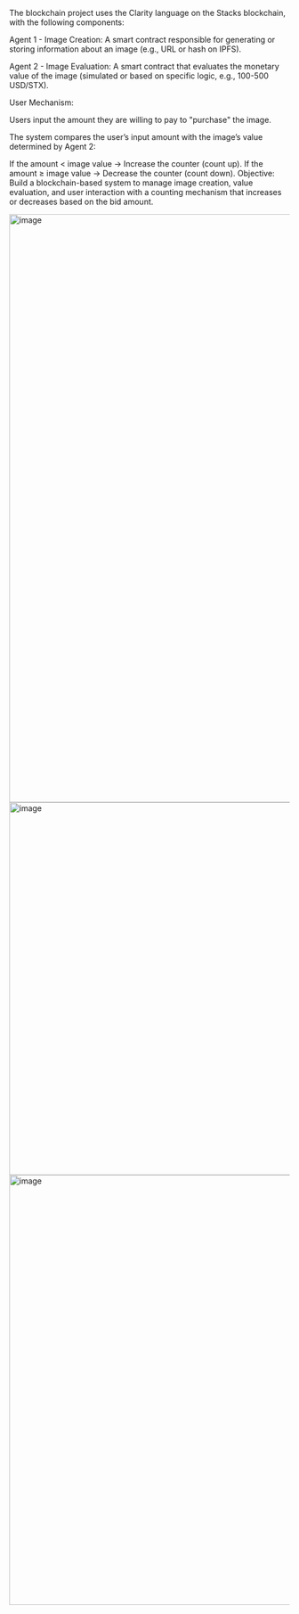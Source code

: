 The blockchain project uses the Clarity language on the Stacks blockchain, with the following components:

Agent 1 - Image Creation: A smart contract responsible for generating or storing information about an image (e.g., URL or hash on IPFS).

Agent 2 - Image Evaluation: A smart contract that evaluates the monetary value of the image (simulated or based on specific logic, e.g., 100-500 USD/STX).

User Mechanism:

Users input the amount they are willing to pay to "purchase" the image.

The system compares the user’s input amount with the image’s value determined by Agent 2:

If the amount < image value → Increase the counter (count up).
If the amount ≥ image value → Decrease the counter (count down).
Objective: Build a blockchain-based system to manage image creation, value evaluation, and user interaction with a counting mechanism that increases or decreases based on the bid amount.

<img width="3024" height="1056" alt="image" src="https://github.com/user-attachments/assets/138a43f6-2d0c-465e-be6b-dc9e4fbe44ee" />
<img width="2900" height="669" alt="image" src="https://github.com/user-attachments/assets/6c8b0379-15df-46f8-b8d9-189d842c9bc4" />
<img width="2839" height="772" alt="image" src="https://github.com/user-attachments/assets/dc8269bc-6a34-4bd5-985e-93ac101f6037" />
